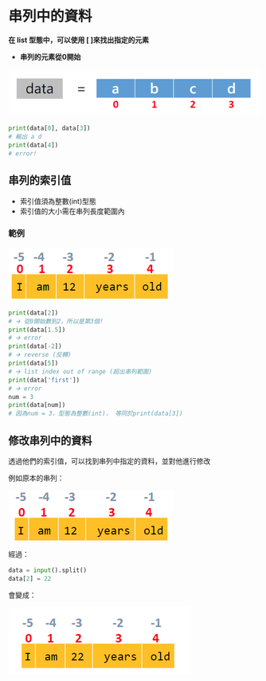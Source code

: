 # 串列中的資料

**在 list 型態中，可以使用 \[ \]來找出指定的元素**

* **串列的元素從0開始**

![](../../.gitbook/assets/image%20%2886%29.png)

```python
print(data[0], data[3]) 
# 輸出 a d
print(data[4])
# error!
```

## **串列的索引值**

* 索引值須為整數\(int\)型態
* 索引值的大小需在串列長度範圍內

### 範例 

![](../../.gitbook/assets/image%20%2884%29.png)

```python
print(data[2]) 
# 🡪 從0開始數到2，所以是第3個!
print(data[1.5])
# 🡪 error
print(data[-2])
# 🡪 reverse (反轉)
print(data[5])
# 🡪 list index out of range (超出串列範圍)
print(data['first'])
# 🡪 error
num = 3
print(data[num])
# 因為num = 3，型態為整數(int)，	等同於print(data[3])
```

## **修改串列中的資料**

透過他們的索引值，可以找到串列中指定的資料，並對他進行修改  


例如原本的串列：

![](../../.gitbook/assets/image%20%2874%29.png)

經過：

```python
data = input().split()
data[2] = 22
```

會變成：

![](../../.gitbook/assets/image%20%2880%29.png)

